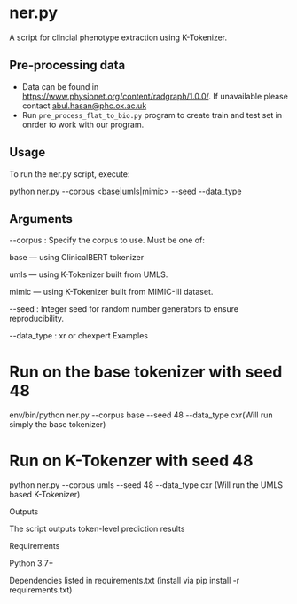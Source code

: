 # ner.py

A script for clincial phenotype extraction using K-Tokenizer.

## Pre-processing data
- Data can be found in https://www.physionet.org/content/radgraph/1.0.0/. If unavailable please contact abul.hasan@phc.ox.ac.uk 
- Run ```pre_process_flat_to_bio.py``` program to create train and test set in onrder to work with our program.

## Usage

To run the ner.py script, execute:

python ner.py --corpus <base|umls|mimic> --seed <your seed> --data_type<type of test dataset>

## Arguments

--corpus  : Specify the corpus to use. Must be one of:

base  — using ClinicalBERT tokenizer

umls  — using K-Tokenizer built from UMLS.

mimic — using K-Tokenizer built from MIMIC-III dataset.

--seed    : Integer seed for random number generators to ensure reproducibility.

--data_type : xr or chexpert
Examples

# Run on the base tokenizer with seed 48
env/bin/python ner.py --corpus base --seed 48 --data_type cxr(Will run simply the base tokenizer)

# Run on K-Tokenzer with seed 48
python ner.py --corpus umls --seed 48 --data_type cxr (Will run the UMLS based K-Tokenizer)

Outputs

The script outputs token-level prediction results

Requirements

Python 3.7+

Dependencies listed in requirements.txt (install via pip install -r requirements.txt)

